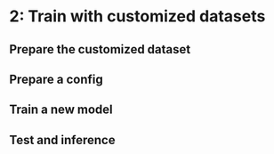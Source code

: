 # 2: Train with customized datasets

## Prepare the customized dataset

## Prepare a config

## Train a new model

## Test and inference
